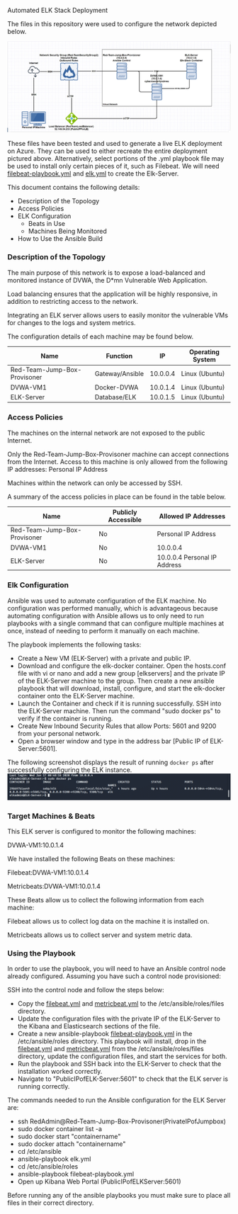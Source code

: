 Automated ELK Stack Deployment

The files in this repository were used to configure the network depicted below.

![My Network Diagram](https://github.com/Donaldk0775/UCI-Cyber-Elk-Stack-Project/blob/main/Images/My%20Network%20Diagram.jpg)

These files have been tested and used to generate a live ELK deployment on Azure. They can be used to either recreate the entire deployment pictured above. Alternatively, select portions of the .yml playbook file may be used to install only certain pieces of it, such as Filebeat.
We will need [filebeat-playbook.yml](https://github.com/Donaldk0775/UCI-Cyber-Elk-Stack-Project/blob/main/Ansible-Playbooks/filebeat-playbook.yml) and
[elk.yml](https://github.com/Donaldk0775/UCI-Cyber-Elk-Stack-Project/blob/main/Ansible-Playbooks/elk.yml) to create the Elk-Server.


This document contains the following details:
- Description of the Topology
- Access Policies
- ELK Configuration
  - Beats in Use
  - Machines Being Monitored
- How to Use the Ansible Build


### Description of the Topology

The main purpose of this network is to expose a load-balanced and monitored instance of DVWA, the D*mn Vulnerable Web Application.

Load balancing ensures that the application will be highly responsive, in addition to restricting access to the network.

Integrating an ELK server allows users to easily monitor the vulnerable VMs for changes to the logs and system metrics.

The configuration details of each machine may be found below.

| Name                         | Function        | IP       | Operating System |
|------------------------------|-----------------|----------|------------------|
| Red-Team-Jump-Box-Provisoner | Gateway/Ansible | 10.0.0.4 | Linux (Ubuntu)   |
| DVWA-VM1                     | Docker-DVWA     | 10.0.1.4 | Linux (Ubuntu)   |
| ELK-Server                   | Database/ELK    | 10.0.1.5 | Linux (Ubuntu)   |

### Access Policies

The machines on the internal network are not exposed to the public Internet. 

Only the Red-Team-Jump-Box-Provisoner machine can accept connections from the Internet. Access to this machine is only allowed from the following IP addresses:
Personal IP Address

Machines within the network can only be accessed by SSH.

A summary of the access policies in place can be found in the table below.

| Name                         | Publicly Accessible | Allowed IP Addresses          |
|------------------------------|---------------------|-------------------------------|
| Red-Team-Jump-Box-Provisoner | No                  | Personal IP Address           |
| DVWA-VM1                     | No                  | 10.0.0.4                      |
| ELK-Server                   | No                  | 10.0.0.4  Personal IP Address |

### Elk Configuration

Ansible was used to automate configuration of the ELK machine. 
No configuration was performed manually, which is advantageous because automating configuration with Ansible allows us to only need to run playbooks with a single command that can configure multiple machines at once, instead of needing to perform it manually on each machine.


The playbook implements the following tasks:

*  Create a New VM (ELK-Server) with a private and public IP.
*  Download and configure the elk-docker container. Open the hosts.conf file with vi or nano and add a new group [elkservers] and the private IP of the ELK-Server machine to the group. Then create a new ansible playbook that will download, install, configure, and start the elk-docker container onto the ELK-Server machine.
*  Launch the Container and check if it is running successfully. SSH into the ELK-Server machine. Then run the command "sudo docker ps" to verify if the container is running.
*  Create New Inbound Security Rules that allow Ports: 5601 and 9200 from your personal network.
*  Open a browser window and type in the address bar [Public IP of ELK-Server:5601].

The following screenshot displays the result of running `docker ps` after successfully configuring the ELK instance.
![Docker PS](https://github.com/Donaldk0775/UCI-Cyber-Elk-Stack-Project/blob/main/Images/Docker_ps.jpg)


### Target Machines & Beats
This ELK server is configured to monitor the following machines:

DVWA-VM1:10.0.1.4

We have installed the following Beats on these machines:

Filebeat:DVWA-VM1:10.0.1.4

Metricbeats:DVWA-VM1:10.0.1.4

These Beats allow us to collect the following information from each machine:

Filebeat allows us to collect log data on the machine it is installed on.

Metricbeats allows us to collect server and system metric data.

### Using the Playbook
In order to use the playbook, you will need to have an Ansible control node already configured. Assuming you have such a control node provisioned: 

SSH into the control node and follow the steps below:

*  Copy the [filebeat.yml](https://github.com/Donaldk0775/UCI-Cyber-Elk-Stack-Project/blob/main/Ansible%20Configuration%20Files/filebeat.yml) and [metricbeat.yml](https://github.com/Donaldk0775/UCI-Cyber-Elk-Stack-Project/blob/main/Ansible%20Configuration%20Files/metricbeat.yml) to the /etc/ansible/roles/files directory.
*  Update the configuration files with the private IP of the ELK-Server to the Kibana and Elasticsearch sections of the file.
*  Create a new ansible-playbook [filebeat-playbook.yml](https://github.com/Donaldk0775/UCI-Cyber-Elk-Stack-Project/blob/main/Ansible-Playbooks/filebeat-playbook.yml) in the /etc/ansible/roles directory. This playbook will install, drop in the [filebeat.yml](https://github.com/Donaldk0775/UCI-Cyber-Elk-Stack-Project/blob/main/Ansible%20Configuration%20Files/filebeat.yml) and [metricbeat.yml](https://github.com/Donaldk0775/UCI-Cyber-Elk-Stack-Project/blob/main/Ansible%20Configuration%20Files/metricbeat.yml) from the /etc/ansible/roles/files directory, update the configuration files, and start the services for both.
*  Run the playbook and SSH back into the ELK-Server to check that the installation worked correctly.
*  Navigate to "PublicIPofELK-Server:5601" to check that the ELK server is running correctly.


The commands needed to run the Ansible configuration for the ELK Server are:


*  ssh RedAdmin@Red-Team-Jump-Box-Provisoner(PrivateIPofJumpbox)
*  sudo docker container list -a
*  sudo docker start "containername"
*  sudo docker attach "containername"
*  cd /etc/ansible
*  ansible-playbook elk.yml
*  cd /etc/ansible/roles
*  ansible-playbook filebeat-playbook.yml
*  Open up Kibana Web Portal (PublicIPofELKServer:5601)

Before running any of the ansible playbooks you must make sure to place all files in their correct directory.
